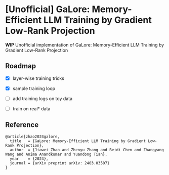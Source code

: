 # [Unofficial] GaLore: Memory-Efficient LLM Training by Gradient Low-Rank Projection

**WIP** Unofficial implementation of GaLore: Memory-Efficient LLM Training by Gradient Low-Rank Projection

## Roadmap

- [x] layer-wise training tricks
- [x] sample training loop
- [ ] add training logs on toy data
- [ ] train on real* data


## Reference
```
@article{zhao2024galore,
  title   = {GaLore: Memory-Efficient LLM Training by Gradient Low-Rank Projection},
  author  = {Jiawei Zhao and Zhenyu Zhang and Beidi Chen and Zhangyang Wang and Anima Anandkumar and Yuandong Tian},
  year    = {2024},
  journal = {arXiv preprint arXiv: 2403.03507}
}
```